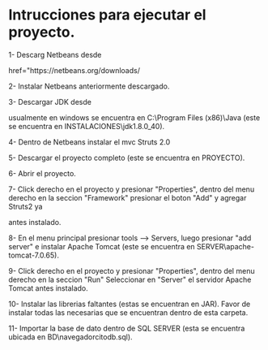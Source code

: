 <h1>Intrucciones para ejecutar el proyecto.</h1>

<p>1- Descarg Netbeans desde</p>
<p> href="https://netbeans.org/downloads/</p>
<p>2- Instalar Netbeans anteriormente descargado.</p>
<p>3- Descargar JDK desde</p>
<p></p>
<p>   usualmente en windows se encuentra en C:\Program Files (x86)\Java (este se encuentra en INSTALACIONES\jdk1.8.0_40).</p>
<p>4- Dentro de Netbeans instalar el mvc Struts 2.0</p>
<p>5- Descargar el proyecto completo (este se encuentra en PROYECTO).</p>
<p>6- Abrir el proyecto.</p>
<p>7- Click derecho en el proyecto y presionar "Properties", dentro del menu derecho en la seccion "Framework" presionar el boton "Add" y agregar Struts2 ya</p>
<p>   antes instalado.</p>
<p>8- En el menu principal presionar tools --> Servers, luego presionar "add server" e instalar Apache Tomcat (este se encuentra en SERVER\apache-tomcat-7.0.65).</p>
<p>9- Click derecho en el proyecto y presionar "Properties", dentro del menu derecho en la seccion "Run" Seleccionar en "Server" el servidor Apache Tomcat antes instalado.</p>
<p>10- Instalar las librerias faltantes (estas se encuentran en JAR). Favor de instalar todas las necesarias que se encuentran dentro de esta carpeta.</p>
<p>11- Importar la base de dato dentro de SQL SERVER (esta se encuentra ubicada en BD\navegadorcitodb.sql).</p>
